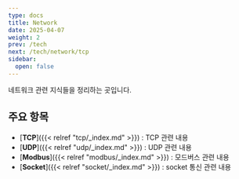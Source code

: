 ```yaml
---
type: docs
title: Network
date: 2025-04-07
weight: 2
prev: /tech
next: /tech/network/tcp
sidebar:
  open: false
---
```


네트워크 관련 지식들을 정리하는 곳입니다.

## 주요 항목

- [**TCP**]({{< relref "tcp/_index.md" >}}) : TCP 관련 내용
- [**UDP**]({{< relref "udp/_index.md" >}}) : UDP 관련 내용
- [**Modbus**]({{< relref "modbus/_index.md" >}}) : 모드버스 관련 내용
- [**Socket**]({{< relref "socket/_index.md" >}}) : socket 통신 관련 내용
